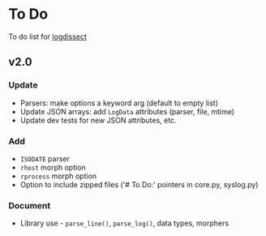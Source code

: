 # To Do
To do list for [logdissect](https://github.com/dogoncouch/logdissect)

## v2.0

### Update
- Parsers: make options a keyword arg (default to empty list)
- Update JSON arrays: add `LogData` attributes (parser, file, mtime)
- Update dev tests for new JSON attributes, etc.

### Add
- `ISODATE` parser
- `rhost` morph option
- `rprocess` morph option
- Option to include zipped files ('# To Do:' pointers in core.py, syslog.py)

### Document
- Library use - `parse_line()`, `parse_log()`, data types, morphers
